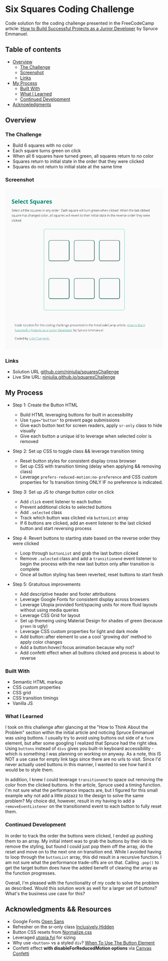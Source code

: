 # Six Squares Coding Challenge

Code solution for the coding challenge presented in the FreeCodeCamp article: [How to Build Successful Projects as a Junior Developer](https://www.freecodecamp.org/news/how-to-build-projects-as-a-junior-developer/) by Spruce Emmanuel.

## Table of contents

- [Overview](#overview)
  - [The Challenge](#the-challenge)
  - [Screenshot](#screenshot)
  - [Links](#links)
- [My Process](#my-process)
  - [Built With](#built-with)
  - [What I Learned](#what-i-learned)
  - [Continued Development](#continued-development)
- [Acknowledgments](#Acknowledgments)

## Overview

### The Challenge

- Build 6 squares with no color
- Each square turns green on click
- When all 6 squares have turned green, all squares return to no color
- Squares return to initial state in the order that they were clicked
- Squares do not return to initial state at the same time

### Screenshot

![screenshot](./screenshot.png?raw=true)

### Links

- Solution URL [github.com/ninjulia/squaresChallenge](https://github.com/ninjulia/squaresChallenge)
- Live Site URL: [ninjulia.github.io/squaresChallenge](https://ninjulia.github.io/squaresChallenge/)

## My Process

- Step 1: Create the Button HTML

  - Build HTML leveraging buttons for built in accessibility
  - Use `type="button"` to prevent page submissions
  - Give each button text for screen readers, apply `sr-only` class to hide visually
  - Give each button a unique id to leverage when selected color is removed

- Step 2: Set up CSS to toggle class && leverage transition timing

  - Reset button styles for consistent display cross browser
  - Set up CSS with transition timing (delay when applying && removing class)
  - Leverage `prefers-reduced-motion:no-preference` and CSS custom properties for 1s transition timing ONLY IF no preference is indicated.

- Step 3: Set up JS to change button color on click

  - Add `click` event listener to each button
  - Prevent additional clicks to selected buttons
  - Add `.selected` class
  - Track which button was clicked via `buttonList` array
  - If 6 buttons are clicked, add an event listener to the last clicked button and start reversing process

- Step 4: Revert buttons to starting state based on the reverse order they were clicked

  - Loop through `buttonList` and grab the last button clicked
  - Remove `.selected` class and add a `transitionend` event listener to begin the process with the new last button only after transition is complete
  - Once all button styling has been reverted, reset buttons to start fresh

- Step 5: Gratuitous improvements

  - Add descriptive header and footer attributions
  - Leverage Google Fonts for consistent display across browsers
  - Leverage Utopia provided font/spacing units for more fluid layouts without using media queries
  - Leverage CSS Grid for layout
  - Set up themeing using Material Design for shades of green (because `green` is ugly)
  - Leverage CSS custom properties for light and dark mode
  - Add button::after element to use a cool 'growing dot' method to apply color changes
  - Add a button:hover/:focus animation because why not?
  - Add confetti effect when all buttons clicked and process is about to reverse

### Built With

- Semantic HTML markup
- CSS custom properties
- CSS grid
- CSS transition timings
- Vanilla JS

### What I Learned

I took on this challenge after glancing at the "How to Think About the Problem" section within the initial article and noticing Spruce Emmanuel was using buttons. I usually try to avoid using buttons out side of a `form` element, but after some googling I realized that Spruce had the right idea. Using `buttons` instead of `divs` gives you built-in keyboard accessibility - which is something I was planning on working on anyway. As a note, this IS NOT a use case for empty link tags since there are no urls to visit. Since I'd never actually used buttons in this manner, I wanted to see how hard it would be to style them.

In addition, I knew I could leverage `transitionend` to space out removing the color from the clicked buttons. In the article, Spruce used a timing function. I'm not sure what the performance impacts are, but I figured for this small example why not add a little pizazz to the design to solve the same problem? My choice did, however, result in my having to add a `removeEventListener` on the transitionend event to each button to fully reset them.

### Continued Development

In order to track the order the buttons were clicked, I ended up pushing them to an array. My initial intent was to grab the buttons by their ids to remove the styling, but found I could just pop them off the array, do the reset and move on to the next one on transition end. While I avoided having to loop through the `buttonList` array, this did result in a recursive function. I am not sure what the performance trade-offs are on that. Calling `.pop()` to get the target button does have the added benefit of clearing the array as the function progresses.

Overall, I'm pleased with the functionality of my code to solve the problem as described. Would this solution work as well for a larger set of buttons? What's the business use case for this?

## Acknowledgments && Resources

- Google Fonts [Open Sans](https://fonts.google.com/specimen/Open+Sans)
- Refresher on the sr-only class [Inclusively Hidden](https://css-tricks.com/inclusively-hidden/)
- Button CSS resets from [Normalize.css](https://github.com/necolas/normalize.css/blob/master/normalize.css)
- Leveraged [utopia.fyi](https://utopia.fyi/) for sizing
- Why use `<button>` vs a styled `div`? [When To Use The Button Element](https://css-tricks.com/use-button-element/)
- Confetti effect **with disableForReducedMotion options** via [Canvas Confetti](https://github.com/catdad/canvas-confetti)
